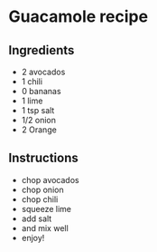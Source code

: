 # Guacamole recipe


## Ingredients

- 2 avocados
- 1 chili
- 0 bananas
- 1 lime
- 1 tsp salt
- 1/2 onion
- 2 Orange


## Instructions

- chop avocados
- chop onion
- chop chili
- squeeze lime
- add salt
- and mix well
- enjoy!
